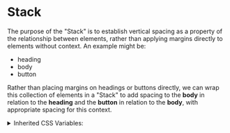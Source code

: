 <!-- This is the general documentation layout. Add or remove any sections as needed, but try to stay consistent across components. -->
# Stack

The purpose of the "Stack" is to establish vertical spacing as a property of the relationship between elements, rather than applying margins directly to elements without context. An example might be:
  - heading
  - body
  - button

Rather than placing margins on headings or buttons directly, we can wrap this collection of elements in a "Stack" to add spacing to the **body** in relation to the **heading** and the **button** in relation to the **body**, with appropriate spacing for this context. 

<details>
  <summary>Inherited CSS Variables:</summary>
  - `--space`: The space between elements.
</details>
